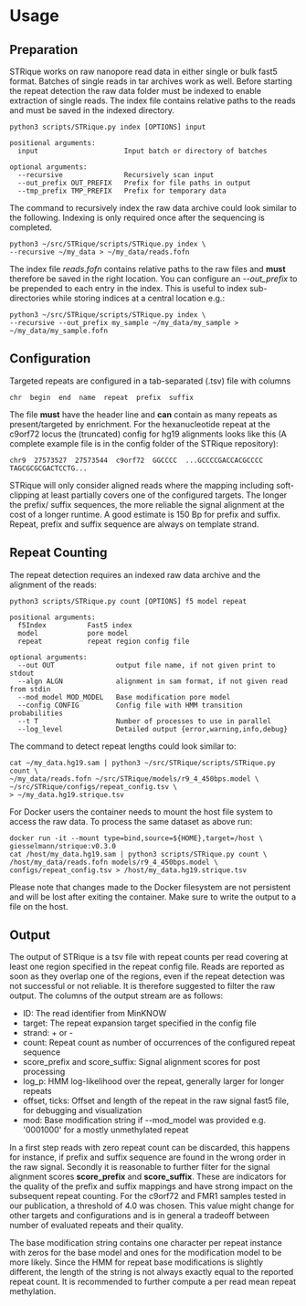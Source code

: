 # Usage

## Preparation

STRique works on raw nanopore read data in either single or bulk fast5 format. Batches of single reads in tar archives work as well. Before starting the repeat detection the raw data folder must be indexed to enable extraction of single reads. The index file contains relative paths to the reads and must be saved in the indexed directory.

```
python3 scripts/STRique.py index [OPTIONS] input

positional arguments:
  input                 	Input batch or directory of batches

optional arguments:
  --recursive           	Recursively scan input
  --out_prefix OUT_PREFIX	Prefix for file paths in output
  --tmp_prefix TMP_PREFIX	Prefix for temporary data
```


The command to recursively index the raw data archive could look similar to the following. Indexing is only required once after the sequencing is completed.

```
python3 ~/src/STRique/scripts/STRique.py index \
--recursive ~/my_data > ~/my_data/reads.fofn
```

The index file *reads.fofn* contains relative paths to the raw files and **must** therefore be saved in the right location. You can configure an *--out_prefix* to be prepended to each entry in the index. This is useful to index sub-directories while storing indices at a central location e.g.:

```
python3 ~/src/STRique/scripts/STRique.py index \
--recursive --out_prefix my_sample ~/my_data/my_sample > ~/my_data/my_sample.fofn
```

## Configuration

Targeted repeats are configured in a tab-separated (.tsv) file with columns

```
chr  begin  end  name  repeat  prefix  suffix
```

The file **must** have the header line and **can** contain as many repeats as present/targeted by enrichment. For the hexanucleotide repeat at the c9orf72 locus the (truncated) config for hg19 alignments looks like this (A complete example file is in the config folder of the STRique repository):

```
chr9  27573527  27573544  c9orf72  GGCCCC  ...GCCCCGACCACGCCCC  TAGCGCGCGACTCCTG...
```

STRique will only consider aligned reads where the mapping including soft-clipping at least partially covers one of the configured targets. The longer the prefix/ suffix sequences, the more reliable the signal alignment at the cost of a longer runtime. A good estimate is 150 Bp for prefix and suffix. Repeat, prefix and suffix sequence are always on template strand.


## Repeat Counting

The repeat detection requires an indexed raw data archive and the alignment of the reads:

```
python3 scripts/STRique.py count [OPTIONS] f5 model repeat

positional arguments:
  f5Index          Fast5 index
  model            pore model
  repeat           repeat region config file

optional arguments:
  --out OUT               output file name, if not given print to stdout
  --algn ALGN             alignment in sam format, if not given read from stdin
  --mod_model MOD_MODEL   Base modification pore model
  --config CONFIG         Config file with HMM transition probabilities
  --t T                   Number of processes to use in parallel
  --log_level             Detailed output {error,warning,info,debug}
```

The command to detect repeat lengths could look similar to:

```
cat ~/my_data.hg19.sam | python3 ~/src/STRique/scripts/STRique.py count \
~/my_data/reads.fofn ~/src/STRique/models/r9_4_450bps.model \
~/src/STRique/configs/repeat_config.tsv \
> ~/my_data.hg19.strique.tsv
```

For Docker users the container needs to mount the host file system to access the raw data. To process the same dataset as above run:

```
docker run -it --mount type=bind,source=${HOME},target=/host \
giesselmann/strique:v0.3.0
cat /host/my_data.hg19.sam | python3 scripts/STRique.py count \
/host/my_data/reads.fofn models/r9_4_450bps.model \
configs/repeat_config.tsv > /host/my_data.hg19.strique.tsv
```

Please note that changes made to the Docker filesystem are not persistent and will be lost after exiting the container. Make sure to write the output to a file on the host.

## Output

The output of STRique is a tsv file with repeat counts per read covering at least one region specified in the repeat config file. Reads are reported as soon as they overlap one of the regions, even if the repeat detection was not successful or not reliable. It is therefore suggested to filter the raw output. The columns of the output stream are as follows:


  * ID: The read identifier from MinKNOW
  * target: The repeat expansion target specified in the config file
  * strand: + or -
  * count: Repeat count as number of occurrences of the configured repeat sequence
  * score_prefix and score_suffix: Signal alignment scores for post processing
  * log_p: HMM log-likelihood over the repeat, generally larger for longer repeats
  * offset, ticks: Offset and length of the repeat in the raw signal fast5 file, for debugging and visualization
  * mod: Base modification string if --mod_model was provided e.g. '0001000' for a mostly unmethylated repeat


In a first step reads with zero repeat count can be discarded, this happens for instance, if prefix and suffix sequence are found in the wrong order in the raw signal. Secondly it is reasonable to further filter for the signal alignment scores **score_prefix** and **score_suffix**. These are indicators for the quality of the prefix and suffix mappings and have strong impact on the subsequent repeat counting. For the c9orf72 and FMR1 samples tested in our publication, a threshold of 4.0 was chosen. This value might change for other targets and configurations and is in general a tradeoff between number of evaluated repeats and their quality.

The base modification string contains one character per repeat instance with zeros for the base model and ones for the modification model to be more likely. Since the HMM for repeat base modifications is slightly different, the length of the string is not always exactly equal to the reported repeat count. It is recommended to further compute a per read mean repeat methylation.
